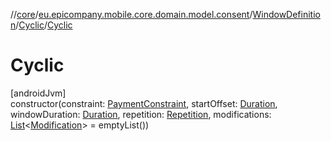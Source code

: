 //[core](../../../../index.md)/[eu.epicompany.mobile.core.domain.model.consent](../../index.md)/[WindowDefinition](../index.md)/[Cyclic](index.md)/[Cyclic](-cyclic.md)

# Cyclic

[androidJvm]\
constructor(constraint: [PaymentConstraint](../../-payment-constraint/index.md), startOffset: [Duration](https://developer.android.com/reference/kotlin/java/time/Duration.html), windowDuration: [Duration](https://developer.android.com/reference/kotlin/java/time/Duration.html), repetition: [Repetition](../../-repetition/index.md), modifications: [List](https://kotlinlang.org/api/latest/jvm/stdlib/kotlin.collections/-list/index.html)&lt;[Modification](../../-modification/index.md)&gt; = emptyList())
